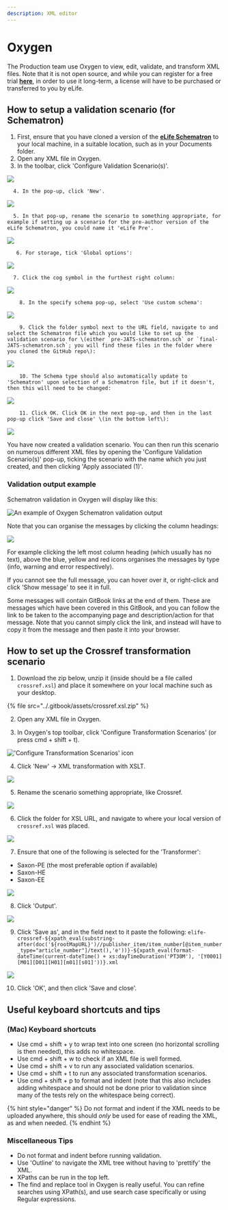 ```yaml
---
description: XML editor
---
```


# Oxygen

The Production team use Oxygen to view, edit, validate, and transform XML files. Note that it is not open source, and while you can register for a free trial [**here**](https://www.oxygenxml.com/xml_editor/register.html), in order to use it long-term, a license will have to be purchased or transferred to you by eLife.

## How to setup a validation scenario \(for Schematron\)

1. First, ensure that you have cloned a version of the [**eLife Schematron**](https://github.com/elifesciences/eLife-JATS-schematron) to your local machine, in a suitable location, such as in your Documents folder.
2. Open any XML file in Oxygen.
3. In the toolbar, click 'Configure Validation Scenario\(s\)'.

![](../.gitbook/assets/screenshot-2020-07-24-at-10.21.54.png)

      4. In the pop-up, click 'New'.

![](../.gitbook/assets/screenshot-2020-07-27-at-13.50.23.png)

      5. In that pop-up, rename the scenario to something appropriate, for example if setting up a scenario for the pre-author version of the eLife Schematron, you could name it 'eLife Pre'.

![](../.gitbook/assets/screenshot-2020-07-27-at-13.51.44.png)

       6. For storage, tick 'Global options':

![](../.gitbook/assets/screenshot-2020-07-27-at-13.51.44%20%283%29.png)

      7. Click the cog symbol in the furthest right column:

![](../.gitbook/assets/screenshot-2020-07-27-at-13.51.44%20%282%29.png)

        8. In the specify schema pop-up, select 'Use custom schema':

![](../.gitbook/assets/screenshot-2020-07-27-at-13.57.00.png)

        9. Click the folder symbol next to the URL field, navigate to and select the Schematron file which you would like to set up the validation scenario for \(either `pre-JATS-schematron.sch` or `final-JATS-schematron.sch`; you will find these files in the folder where you cloned the GitHub repo\):

![](../.gitbook/assets/screenshot-2020-07-27-at-14.03.30.png)

        10. The Schema type should also automatically update to 'Schematron' upon selection of a Schematron file, but if it doesn't, then this will need to be changed:

![](../.gitbook/assets/screenshot-2020-07-24-at-10.27.55.png)

        11. Click OK. Click OK in the next pop-up, and then in the last pop-up click 'Save and close' \(in the bottom left\):

![](../.gitbook/assets/screenshot-2020-07-27-at-14.07.13.png)

You have now created a validation scenario. You can then run this scenario on numerous different XML files by opening the 'Configure Validation Scenario\(s\)' pop-up, ticking the scenario with the name which you just created, and then clicking 'Apply associated \(1\)'.

### Validation output example

Schematron validation in Oxygen will display like this:

![An example of Oxygen Schematron validation output](../.gitbook/assets/screenshot-2020-08-03-at-09.33.07.png)

Note that you can organise the messages by clicking the column headings:

![](../.gitbook/assets/screenshot-2020-08-03-at-09.33.07%20%281%29.png)

For example clicking the left most column heading \(which usually has no text\), above the blue, yellow and red icons organises the messages by type \(info, warning and error respectively\).

If you cannot see the full message, you can hover over it, or right-click and click 'Show message' to see it in full.

Some messages will contain GitBook links at the end of them. These are messages which have been covered in this GitBook, and you can follow the link to be taken to the accompanying page and description/action for that message. Note that you cannot simply click the link, and instead will have to copy it from the message and then paste it into your browser.

## How to set up the Crossref transformation scenario

1. Download the zip below, unzip it \(inside should be a file called `crossref.xsl`\) and place it somewhere on your local machine such as your desktop.

{% file src="../.gitbook/assets/crossref.xsl.zip" %}

2. Open any XML file in Oxygen.

3. In Oxygen's top toolbar, click 'Configure Transformation Scenarios' \(or press cmd + shift + t\).

![&apos;Configure Transformation Scenarios&apos; icon](https://user-images.githubusercontent.com/43879983/87419802-0cfb0880-c5cc-11ea-932f-b98f4a85af29.png)

4. Click 'New' -&gt; XML transformation with XSLT.

![](https://user-images.githubusercontent.com/43879983/87419913-3e73d400-c5cc-11ea-90e8-03c68832ead5.png)

5. Rename the scenario something appropriate, like Crossref.

![](https://user-images.githubusercontent.com/43879983/87420024-6cf1af00-c5cc-11ea-9246-19d44cc67d4e.png)

6. Click the folder for XSL URL, and navigate to where your local version of `crossref.xsl` was placed.

![](https://user-images.githubusercontent.com/43879983/87420073-84c93300-c5cc-11ea-9711-0c97e54e6d63.png)

7. Ensure that one of the following is selected for the 'Transformer':

* Saxon-PE \(the most preferable option if available\)
* Saxon-HE
* Saxon-EE

![](https://user-images.githubusercontent.com/43879983/88308997-a9788580-cd05-11ea-9671-7df32e3ccb7c.png)

8. Click 'Output'.

![](https://user-images.githubusercontent.com/43879983/87420218-cd80ec00-c5cc-11ea-9de9-db9fcbb796e7.png)

9. Click 'Save as', and in the field next to it paste the following: `elife-crossref-${xpath_eval(substring-after(doc('${rootMapURL}')//publisher_item/item_number[@item_number_type="article_number"]/text(),'e'))}-${xpath_eval(format-dateTime(current-dateTime() + xs:dayTimeDuration('PT30M'), '[Y0001][M01][D01][H01][m01][s01]'))}.xml`

![](https://user-images.githubusercontent.com/43879983/87420335-01f4a800-c5cd-11ea-82ca-326b09e52b8d.png)

10. Click 'OK', and then click 'Save and close'.

## Useful keyboard shortcuts and tips

### \(Mac\) Keyboard shortcuts

* Use cmd + shift + y to wrap text into one screen \(no horizontal scrolling is then needed\), this adds no whitespace.
* Use cmd + shift + w to check if an XML file is well formed.
* Use cmd + shift + v to run any associated validation scenarios.
* Use cmd + shift + t to run any associated transformation scenarios.
* Use cmd + shift + p to format and indent \(note that this also includes adding whitespace and should not be done prior to validation since many of the tests rely on the whitespace being correct\).

{% hint style="danger" %}
Do not format and indent if the XML needs to be uploaded anywhere, this should _only_ be used for ease of reading the XML, as and when needed.
{% endhint %}

### Miscellaneous Tips

* Do not format and indent before running validation.
* Use 'Outline' to navigate the XML tree without having to 'prettify' the XML.
* XPaths can be run in the top left.
* The find and replace tool in Oxygen is really useful. You can refine searches using XPath\(s\), and use search case specifically or using Regular expressions.

